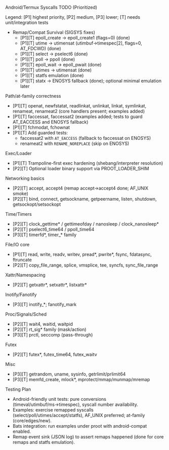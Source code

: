 Android/Termux Syscalls TODO (Prioritized)

Legend: [P1] highest priority, [P2] medium, [P3] lower; [T] needs unit/integration tests

- Remap/Compat Survival (SIGSYS fixes)
  - [P1][T] epoll_create → epoll_create1 (flags=0) (done)
  - [P1][T] utime → utimensat (utimbuf→timespec[2], flags=0, AT_FDCWD) (done)
  - [P1][T] select → pselect6 (done)
  - [P1][T] poll → ppoll (done)
  - [P1][T] epoll_wait → epoll_pwait (done)
  - [P1][T] utimes → utimensat (done)
  - [P1][T] statfs emulation (done)
  - [P1][T] statx → ENOSYS fallback (done); optional minimal emulation later

Path/at-family correctness
- [P1][T] openat, newfstatat, readlinkat, unlinkat, linkat, symlinkat, renameat, renameat2 (core handlers present; examples added)
- [P1][T] faccessat, faccessat2 (examples added; tests to guard AT_EACCESS and ENOSYS fallback)
- [P1][T] fchmodat, fchownat
- [P1][T] Add guarded tests:
  - faccessat2 with `AT_EACCESS` (fallback to faccessat on ENOSYS)
  - renameat2 with `RENAME_NOREPLACE` (skip on ENOSYS)

Exec/Loader
- [P1][T] Trampoline-first exec hardening (shebang/interpreter resolution)
- [P2][T] Optional loader binary support via PROOT_LOADER_SHIM

Networking basics
- [P2][T] accept, accept4 (remap accept→accept4 done; AF_UNIX smoke)
- [P2][T] bind, connect, getsockname, getpeername, listen, shutdown, getsockopt/setsockopt

Time/Timers
- [P2][T] clock_gettime* / gettimeofday / nanosleep / clock_nanosleep*
- [P2][T] pselect6_time64 / ppoll_time64
- [P3][T] timerfd*, timer_* family

File/IO core
- [P1][T] read, write, readv, writev, pread*, pwrite*, fsync, fdatasync, ftruncate
- [P2][T] copy_file_range, splice, vmsplice, tee, syncfs, sync_file_range

Xattr/Namespacing
- [P2][T] getxattr*, setxattr*, listxattr*

Inotify/Fanotify
- [P3][T] inotify_*; fanotify_mark

Proc/Signals/Sched
- [P2][T] wait4, waitid, waitpid
- [P2][T] rt_sig* family (mask/action)
- [P3][T] prctl, seccomp (pass-through)

Futex
- [P2][T] futex*, futex_time64, futex_waitv

Misc
- [P3][T] getrandom, uname, sysinfo, getrlimit/prlimit64
- [P3][T] memfd_create, mlock*, mprotect/mmap/munmap/mremap

Testing Plan
- Android-friendly unit tests: pure conversions (timeval/utimbuf/ms→timespec), syscall number availability.
- Examples: exercise remapped syscalls (select/poll/utimes/accept/statfs), AF_UNIX preferred; at-family (core/edges/new).
- Bats integration: run examples under proot with android-compat enabled.
- Remap event sink (JSON log) to assert remaps happened (done for core remaps and statfs emulation).

